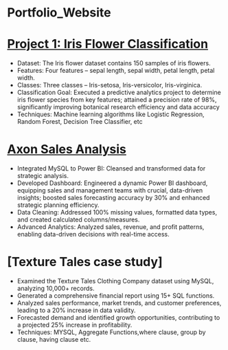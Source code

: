 # Portfolio_Website
# [Project 1: Iris Flower Classification](https://github.com/kunal057/Codsoft_Intern/tree/main/IRIS%20FLOWER%20CLASSIFICATION)
*	Dataset: The Iris flower dataset contains 150 samples of iris flowers.
*	Features: Four features – sepal length, sepal width, petal length, petal width.
*	Classes: Three classes – Iris-setosa, Iris-versicolor, Iris-virginica.
*	Classification Goal: Executed a predictive analytics project to determine iris flower species from key features; attained a precision rate of 98%, significantly improving botanical research efficiency and data accuracy
*	Techniques: Machine learning algorithms like Logistic Regression, Random Forest, Decision Tree Classifier, etc

# [Axon Sales Analysis](https://github.com/kunal057/AXONSALES-)
*	Integrated MySQL to Power BI: Cleansed and transformed data for strategic analysis.
*	Developed Dashboard: Engineered a dynamic Power BI dashboard, equipping sales and management teams with crucial, data-driven insights; boosted sales forecasting accuracy by 30% and enhanced strategic planning efficiency.
*	Data Cleaning: Addressed 100% missing values, formatted data types, and created calculated columns/measures.
*	Advanced Analytics: Analyzed sales, revenue, and profit patterns, enabling data-driven decisions with real-time access.

# [Texture Tales case study]
* Examined the Texture Tales Clothing Company dataset using MySQL, analyzing 10,000+ records.
* Generated a comprehensive financial report using 15+ SQL functions.
* Analyzed sales performance, market trends, and customer preferences, leading to a 20% increase in data validity.
* Forecasted demand and identified growth opportunities, contributing to a projected 25% increase in profitability.
* Techniques: MYSQL, Aggregate Functions,where clause, group by clause, having clause etc.


